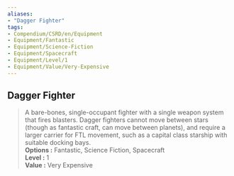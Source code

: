 ```yaml
---
aliases:
- "Dagger Fighter"
tags:
- Compendium/CSRD/en/Equipment
- Equipment/Fantastic
- Equipment/Science-Fiction
- Equipment/Spacecraft
- Equipment/Level/1
- Equipment/Value/Very-Expensive
---
```


  
## Dagger Fighter  
  
>A bare-bones, single-occupant fighter with a single weapon system that fires blasters. Dagger fighters cannot move between stars (though as fantastic craft, can move between planets), and require a larger carrier for FTL movement, such as a capital class starship with suitable docking bays.  
> **Options :** Fantastic, Science Fiction, Spacecraft  
> **Level :** 1  
> **Value :** Very Expensive